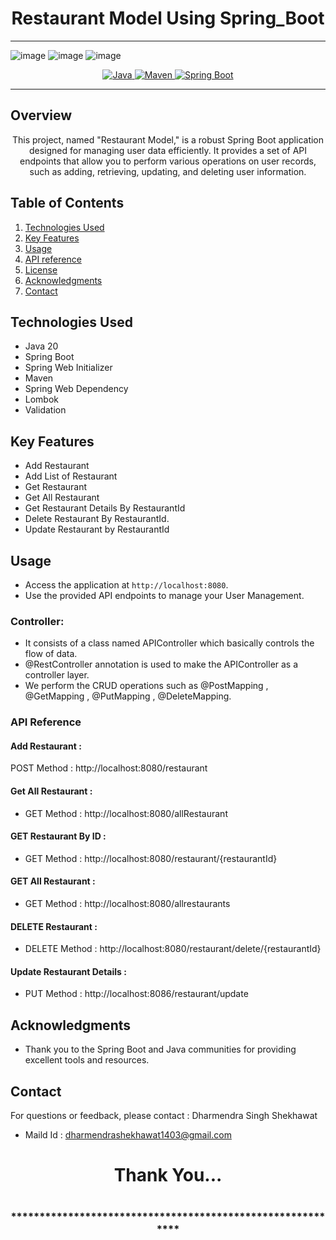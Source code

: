 # <h1 align = "center"> Restaurant Model Using Spring_Boot </h1>
___ 

![image](https://github.com/DharmendraShekhawat/restaurant_model_with_authentication/assets/142703677/5968ec40-d655-49f2-a84c-f882a619474e)  ![image](https://github.com/DharmendraShekhawat/restaurant_model_with_authentication/assets/142703677/fad63245-3041-498e-bda1-f86e96c2c4d4) ![image](https://github.com/DharmendraShekhawat/restaurant_model_with_authentication/assets/142703677/af06f93d-6cdd-4c6e-ba79-f2e5838101ba) 






<p align="center">
<a href="Java url">
    <img alt="Java" src="https://img.shields.io/badge/Java->=8-darkblue.svg" />
</a>
<a href="Maven url" >
    <img alt="Maven" src="https://img.shields.io/badge/maven-3.1.3-brightgreen.svg" />
</a>
<a href="Spring Boot url" >
    <img alt="Spring Boot" src="https://img.shields.io/badge/Spring Boot-3.0.6-brightgreen.svg" />
</a>
</p>

---

<p align="left">

<!-- Project Description -->
## Overview
<p align="center">This project, named "Restaurant Model," is a robust Spring Boot application designed for managing user data efficiently. It provides a set of API endpoints that allow you to perform various operations on user records, such as adding, retrieving, updating, and deleting user information. 
</p>

<!-- Table of Contents -->
## Table of Contents
1. [Technologies Used](#technologies-used)
2. [Key Features](#key-features)
3. [Usage](#usage)
4. [API reference](#api-reference)
5. [License](#license)
6. [Acknowledgments](#acknowledgments)
7. [Contact](#contact)

<!-- Technologies Used -->
## Technologies Used
- Java 20
- Spring Boot
- Spring Web Initializer
- Maven
- Spring Web Dependency
- Lombok
- Validation


<!-- Key Features -->
## Key Features
- Add Restaurant
- Add List of Restaurant
- Get Restaurant
- Get All Restaurant
- Get Restaurant Details By RestaurantId
- Delete Restaurant By RestaurantId.
- Update Restaurant by RestaurantId

<!-- Usage -->
## Usage
- Access the application at `http://localhost:8080`.
- Use the provided API endpoints to manage your User Management.

### Controller:
- It consists of a class named APIController which basically controls the flow of data.
- @RestController annotation is used to make the APIController as a controller layer.
- We perform the CRUD operations such as @PostMapping , @GetMapping , @PutMapping , @DeleteMapping.

### API Reference

#### Add Restaurant :
POST Method :  http://localhost:8080/restaurant


#### Get All Restaurant :
 - GET Method : http://localhost:8080/allRestaurant

 #### GET Restaurant By ID :
 - GET Method :   http://localhost:8080/restaurant/{restaurantId}

#### GET All Restaurant :
 - GET Method :   http://localhost:8080/allrestaurants

 #### DELETE Restaurant :
 - DELETE Method :   http://localhost:8080/restaurant/delete/{restaurantId}

  #### Update Restaurant Details :
 - PUT Method :   http://localhost:8086/restaurant/update




 <!-- Acknowledgments -->
## Acknowledgments
- Thank you to the Spring Boot and Java communities for providing excellent tools and resources.

<!-- Contact -->
## Contact
For questions or feedback, please contact : Dharmendra Singh Shekhawat  
- Maild Id : dharmendrashekhawat1403@gmail.com

<h1 align="center">Thank You...<h1>
<h3 align = "center"> ***********************************************************<h3>
